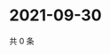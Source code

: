 # 2021-09-30

共 0 条

<!-- BEGIN WEIBO -->
<!-- 最后更新时间 Thu Sep 30 2021 12:17:15 GMT+0800 (China Standard Time) -->

<!-- END WEIBO -->
